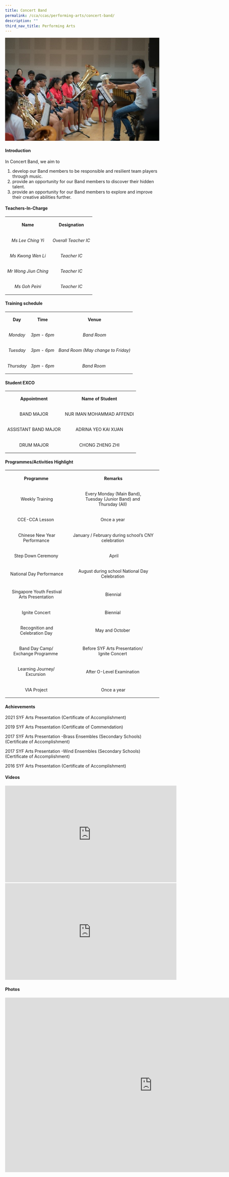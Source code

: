 ```yaml
---
title: Concert Band
permalink: /cca/ccas/performing-arts/concert-band/
description: ""
third_nav_title: Performing Arts
---
```


<img src="/images/band.jpg">
<h4><strong>Introduction</strong></h4>
<p>In Concert Band, we aim to&nbsp;</p>
<ol>
<li aria-level="1">develop our Band members to be responsible and resilient team players through music.&nbsp;</li>
<li aria-level="1">provide an opportunity for our Band members to discover their hidden talent.</li>
<li aria-level="1">provide an opportunity for our Band members to explore and improve their creative abilities further.</li>
</ol>
<h4><strong>Teachers-In-Charge</strong></h4>
<table>
<tbody>
<tr>
<th style="text-align: center;">
<p>Name</p>
</th>
<th style="text-align: center;">
<p>Designation</p>
</th>
</tr>
<tr>
<td style="text-align: center;">
<p><em>Ms Lee Ching Yi</em></p>
</td>
<td style="text-align: center;">
<p><em>Overall Teacher IC</em></p>
</td>
</tr>
<tr>
<td style="text-align: center;">
<p><em>Ms Kwong Wen Li</em></p>
</td>
<td style="text-align: center;">
<p><em>Teacher IC</em></p>
</td>
</tr>
<tr>
<td style="text-align: center;">
<p><em>Mr Wong Jiun Ching</em></p>
</td>
<td style="text-align: center;">
<p><em>Teacher IC</em></p>
</td>
</tr>
<tr>
<td style="text-align: center;">
<p><em>Ms Goh Peini</em></p>
</td>
<td style="text-align: center;">
<p><em>Teacher IC</em></p>
</td>
</tr>
</tbody>
</table>
<h4><strong>Training schedule</strong></h4>
<table>
<tbody>
<tr>
<td style="text-align: center;">
<p><strong>Day</strong></p>
</td>
<td style="text-align: center;">
<p><strong>Time</strong></p>
</td>
<td style="text-align: center;">
<p><strong>Venue</strong></p>
</td>
</tr>
<tr>
<td style="text-align: center;">
<p><em>Monday</em></p>
</td>
<td style="text-align: center;">
<p><em>3pm - 6pm</em></p>
</td>
<td style="text-align: center;">
<p><em>Band Room</em></p>
</td>
</tr>
<tr>
<td style="text-align: center;">
<p><em>Tuesday</em></p>
</td>
<td style="text-align: center;">
<p><em>3pm - 6pm</em></p>
</td>
<td style="text-align: center;">
<p><em>Band Room (May change to Friday)</em></p>
</td>
</tr>
<tr>
<td style="text-align: center;">
<p><em>Thursday</em></p>
</td>
<td style="text-align: center;">
<p><em>3pm - 6pm</em></p>
</td>
<td style="text-align: center;">
<p><em>Band Room&nbsp;</em></p>
</td>
</tr>
</tbody>
</table>
<h4><strong>Student EXCO</strong></h4>
<table>
<tbody>
<tr>
<td style="text-align: center;">
<p><strong>Appointment</strong></p>
</td>
<td style="text-align: center;">
<p><strong>Name of Student</strong></p>
</td>
</tr>
<tr>
<td style="text-align: center;">
<p>BAND MAJOR</p>
</td>
<td style="text-align: center;">
<p>NUR IMAN MOHAMMAD AFFENDI</p>
</td>
</tr>
<tr>
<td style="text-align: center;">
<p>ASSISTANT BAND MAJOR</p>
</td>
<td style="text-align: center;">
<p>ADRINA YEO KAI XUAN</p>
</td>
</tr>
<tr>
<td style="text-align: center;">
<p>DRUM MAJOR</p>
</td>
<td style="text-align: center;">
<p>CHONG ZHENG ZHI</p>
</td>
</tr>
</tbody>
</table>
<h4><strong>Programmes/Activities Highlight</strong></h4>
<table>
<tbody>
<tr>
<th style="text-align: center;">
<p>Programme</p>
</th>
<th style="text-align: center;">
<p>Remarks</p>
</th>
</tr>
<tr>
<td style="text-align: center;">
<p>&nbsp;Weekly Training</p>
</td>
<td style="text-align: center;">
<p>Every Monday (Main Band),<br />Tuesday (Junior Band) and&nbsp;<br />Thursday (All)&nbsp;</p>
</td>
</tr>
<tr>
<td style="text-align: center;">
<p>CCE-CCA Lesson&nbsp;</p>
</td>
<td style="text-align: center;">
<p>Once a year&nbsp;</p>
</td>
</tr>
<tr>
<td style="text-align: center;">
<p>&nbsp;Chinese New Year Performance</p>
</td>
<td style="text-align: center;">
<p>January / February during school&rsquo;s CNY celebration&nbsp;</p>
</td>
</tr>
<tr>
<td style="text-align: center;">
<p>Step Down Ceremony</p>
</td>
<td style="text-align: center;">
<p>&nbsp;April</p>
</td>
</tr>
<tr>
<td style="text-align: center;">
<p>&nbsp;National Day Performance</p>
</td>
<td style="text-align: center;">
<p>August during school National Day Celebration&nbsp;</p>
</td>
</tr>
<tr>
<td style="text-align: center;">
<p>&nbsp;Singapore Youth Festival<br />Arts Presentation</p>
</td>
<td style="text-align: center;">
<p>Biennial</p>
</td>
</tr>
<tr>
<td style="text-align: center;">
<p>Ignite Concert</p>
</td>
<td style="text-align: center;">
<p>Biennial&nbsp;</p>
</td>
</tr>
<tr>
<td style="text-align: center;">
<p>&nbsp;Recognition and Celebration Day</p>
</td>
<td style="text-align: center;">
<p>May and October&nbsp;</p>
</td>
</tr>
<tr>
<td style="text-align: center;">
<p>Band Day Camp/<br />Exchange Programme&nbsp;</p>
</td>
<td style="text-align: center;">
<p>Before SYF Arts Presentation/&nbsp;<br />Ignite Concert&nbsp;</p>
</td>
</tr>
<tr>
<td style="text-align: center;">
<p>Learning Journey/ Excursion&nbsp;</p>
</td>
<td style="text-align: center;">
<p>After O-Level Examination&nbsp;</p>
</td>
</tr>
<tr>
<td style="text-align: center;">
<p>VIA Project</p>
</td>
<td style="text-align: center;">
<p>Once a year</p>
</td>
</tr>
</tbody>
</table>
<h4><strong>Achievements</strong></h4>
<p>2021 SYF Arts Presentation (Certificate of Accomplishment)</p>
<p>2019 SYF Arts Presentation (Certificate of Commendation)&nbsp;</p>
<p>2017 SYF Arts Presentation -Brass Ensembles (Secondary Schools) (Certificate of Accomplishment)</p>
<p>2017 SYF Arts Presentation -Wind Ensembles (Secondary&nbsp;Schools) (Certificate of Accomplishment)</p>
<p>2016 SYF Arts Presentation (Certificate of Accomplishment)</p>
<h4><strong>Videos</strong></h4>
<iframe width="560" height="315" src="https://www.youtube.com/embed/iDFNVab16HU" title="Band CCA E Open House 2021 video 1" frameborder="0" allow="accelerometer; autoplay; clipboard-write; encrypted-media; gyroscope; picture-in-picture; web-share" allowfullscreen></iframe>
<iframe width="560" height="315" src="https://www.youtube.com/embed/wtl06uxaCFw" title="Band CCA E Open House 2021 Video 2" frameborder="0" allow="accelerometer; autoplay; clipboard-write; encrypted-media; gyroscope; picture-in-picture; web-share" allowfullscreen></iframe>
<h4><strong>Photos</strong></h4>
<iframe src="https://docs.google.com/presentation/d/e/2PACX-1vRDem1rMPx0Lslq-680G5VXAt1rjQKWEZi28k6Y-AXBi71AzpWKC-teCT9F9daNNfm_GMF2WVpyrjLl/embed?start=false&loop=false&delayms=10000" frameborder="0" width="960" height="569" allowfullscreen="true" ></iframe>